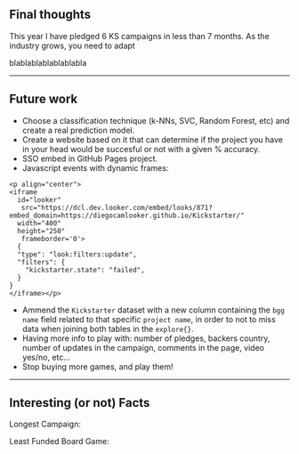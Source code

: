 
## Final thoughts


This year I have pledged 6 KS campaigns in less than 7 months. As the industry grows, you need to adapt 

blablablablablablabla






---

## Future work

* Choose a classification technique (k-NNs, SVC, Random Forest, etc) and create a real prediction model. 
* Create a website based on it that can determine if the project you have in your head would be succesful or not with a given % accuracy.
* SSO embed in GitHub Pages project.
* Javascript events with dynamic frames:

```
<p align="center">
<iframe
  id="looker"
   src="https://dcl.dev.looker.com/embed/looks/871?embed_domain=https://diegocamlooker.github.io/Kickstarter/"
  width="400"
  height="250"
   frameborder='0'>
  {
  "type": "look:filters:update",
  "filters": {
    "kickstarter.state": "failed",
  }
}
</iframe></p>
```

* Ammend the `Kickstarter` dataset with a new column containing the `bgg name` field related to that specific `project name`, in order to not to miss data when joining both tables in the ``explore{}``.
* Having more info to play with: number of pledges, backers country, number of updates in the campaign, comments in the page, video yes/no, etc...
* Stop buying more games, and play them!

---

## Interesting (or not) Facts

Longest Campaign:

Least Funded Board Game:

